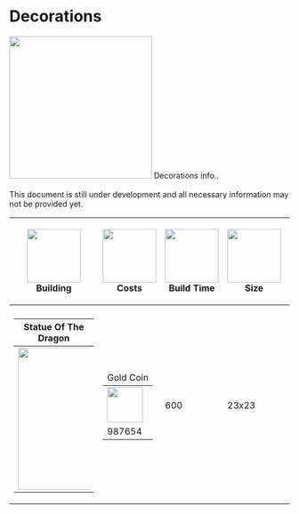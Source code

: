 # Decorations

<img src="\assets\images\buildings\decorations\statueOfTheDragon.png" width="256" height="256">
Decorations info..
<br>
<br>
This document is still under development and all necessary information may not be provided yet.

<table>
    <thead>
        <tr>
            <th style="text-align:center;"><p align="center" style="min-width: 96px; min-height: 96px;"><img src="/assets/images/icons/buildHammer.png" width="96" height="96">Building</p></th>
            <th style="text-align:center;"><p align="center" style="min-width: 96px; min-height: 96px;"><img src="/assets/images/icons/goldCoin.png" width="96" height="96"> Costs</p></th>
            <th style="text-align:center;"><p align="center" style="min-width: 96px; min-height: 96px;"><img src="/assets/images/icons/stopwatch.png" width="96" height="96"> Build Time</p></th>
            <th style="text-align:center;"><p align="center" style="min-width: 96px; min-height: 96px;"><img src="/assets/images/icons/sizeIcon.png" width="96" height="96"> Size</p></th>
            <th style="text-align:center;"><p align="center" style="min-width: 96px; min-height: 96px;"><img src="/assets/images/icons/vibeIcon.png" width="96" height="96"> Vibe</p></th>
        </tr>
    </thead>
    <tbody>
        <tr>
            <td>
                <tr>
                    <td>
                        <table>
                            <thead>
                                <tr>
                                    <th>Statue Of The Dragon</th>
                                </tr>
                            </thead>
                            <tbody>
                                <tr>
                                    <td>
                                        <div style="width: 128px;"><img src="/assets/images/buildings/decorations/statueOfTheDragon.png" width="256" height="256"></div>
                                    </td>
                                </tr>
                            </tbody>
                        </table>
                    </td>
                    <td>
                        <table>
                            <thead>
                                <tr>
                                    <td>Gold Coin</td>
                                </tr>
                            </thead>
                            <tbody>
                                <tr>
                                    <td><img src=/assets/images/items/goldCoin.png width='64px' height='64px'></td>
                                </tr>
                                <tr>
                                    <td>987654</td>
                                </tr>
                            </tbody>
                        </table>
                    </td>
                    <td>600</td>
                    <td>23x23</td>
                    <td>111</td>
                </tr>
            </td>
        </tr>
    </tbody>
</table>
    